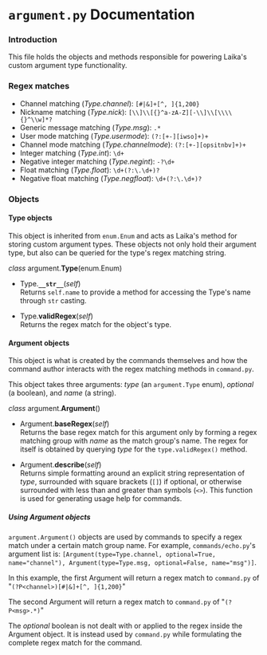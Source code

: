 # `argument.py` Documentation

### Introduction
This file holds the objects and methods responsible for powering Laika's custom argument type functionality. 

### Regex matches
* Channel matching (*Type.channel*): `[#|&]+[^, ]{1,200}`
* Nickname matching (*Type.nick*): `[\\]\\[{}^a-zA-Z][-\\]\\[\\\\{}^\\w]*?`
* Generic message matching (*Type.msg*): `.*`
* User mode matching (*Type.usermode*): `(?:[+-][iwso]+)+`
* Channel mode matching (*Type.channelmode*): `(?:[+-][opsitnbv]+)+`
* Integer matching (*Type.int*): `\d+`
* Negative integer matching (*Type.negint*): `-?\d+`
* Float matching (*Type.float*): `\d+(?:\.\d+)?`
* Negative float matching (*Type.negfloat*): `\d+(?:\.\d+)?`

### Objects
#### Type objects
This object is inherited from `enum.Enum` and acts as Laika's method for storing custom argument types. These objects not only hold their argument type, but also can be queried for the type's regex matching string.

*class* argument.**Type**(enum.Enum)

* Type.**`__str__`**(*self*)<br>
Returns `self.name` to provide a method for accessing the Type's name through `str` casting.


* Type.**validRegex**(*self*)<br>
Returns the regex match for the object's type.  



#### Argument objects
This object is what is created by the commands themselves and how the command author interacts with the regex matching methods in `command.py`. 

This object takes three arguments: *type* (an `argument.Type` enum), *optional* (a boolean), and *name* (a string).

*class* argument.**Argument**()

* Argument.**baseRegex**(*self*)<br>
Returns the base regex match for this argument only by forming a regex matching group with *name* as the match group's name. The regex for itself is obtained by querying *type* for the `type.validRegex()` method. 


* Argument.**describe**(*self*)<br>
Returns simple formatting around an explicit string representation of *type*, surrounded with square brackets (`[]`) if optional, or otherwise surrounded with less than and greater than symbols (`<>`). This function is used for generating usage help for commands.

##### Using Argument objects
`argument.Argument()` objects are used by commands to specify a regex match under a certain match group name. For example, `commands/echo.py`'s argument list is: `[Argument(type=Type.channel, optional=True, name="channel"), Argument(type=Type.msg, optional=False, name="msg")]`.

In this example, the first Argument will return a regex match to `command.py` of "`(?P<channel>)[#|&]+[^, ]{1,200}`"

The second Argument will return a regex match to `command.py` of "`(?P<msg>.*)`"

The *optional* boolean is not dealt with or applied to the regex inside the Argument object. It is instead used by `command.py` while formulating the complete regex match for the command.